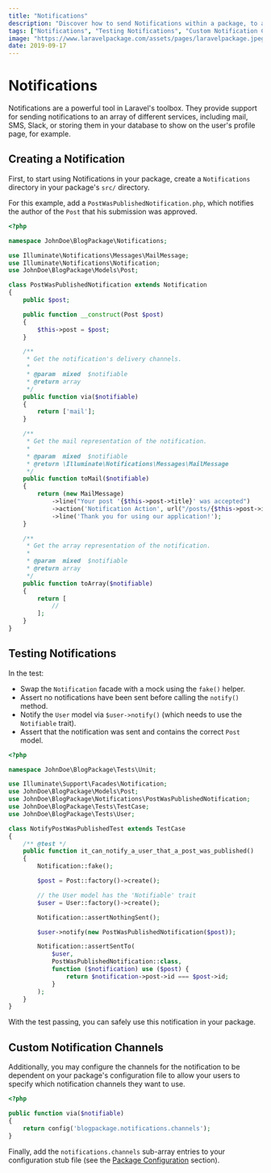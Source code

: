 ```yaml
---
title: "Notifications"
description: "Discover how to send Notifications within a package, to an array of different services including mail, SMS, Slack, or storing them in your database. Additionally, the section covers testing of the Notification facade."
tags: ["Notifications", "Testing Notifications", "Custom Notification Channels"]
image: "https://www.laravelpackage.com/assets/pages/laravelpackage.jpeg"
date: 2019-09-17
---
```


# Notifications

Notifications are a powerful tool in Laravel's toolbox. They provide support for sending notifications to an array of different services, including mail, SMS, Slack, or storing them in your database to show on the user's profile page, for example.

## Creating a Notification

First, to start using Notifications in your package, create a `Notifications` directory in your package's `src/` directory.

For this example, add a `PostWasPublishedNotification.php`, which notifies the author of the `Post` that his submission was approved.

```php
<?php

namespace JohnDoe\BlogPackage\Notifications;

use Illuminate\Notifications\Messages\MailMessage;
use Illuminate\Notifications\Notification;
use JohnDoe\BlogPackage\Models\Post;

class PostWasPublishedNotification extends Notification
{
    public $post;

    public function __construct(Post $post)
    {
        $this->post = $post;
    }

    /**
     * Get the notification's delivery channels.
     *
     * @param  mixed  $notifiable
     * @return array
     */
    public function via($notifiable)
    {
        return ['mail'];
    }

    /**
     * Get the mail representation of the notification.
     *
     * @param  mixed  $notifiable
     * @return \Illuminate\Notifications\Messages\MailMessage
     */
    public function toMail($notifiable)
    {
        return (new MailMessage)
            ->line("Your post '{$this->post->title}' was accepted")
            ->action('Notification Action', url("/posts/{$this->post->id}"))
            ->line('Thank you for using our application!');
    }

    /**
     * Get the array representation of the notification.
     *
     * @param  mixed  $notifiable
     * @return array
     */
    public function toArray($notifiable)
    {
        return [
            //
        ];
    }
}
```

## Testing Notifications

In the test:

- Swap the `Notification` facade with a mock using the `fake()` helper.
- Assert no notifications have been sent before calling the `notify()` method.
- Notify the `User` model via `$user->notify()` (which needs to use the `Notifiable` trait).
- Assert that the notification was sent and contains the correct `Post` model.

```php
<?php

namespace JohnDoe\BlogPackage\Tests\Unit;

use Illuminate\Support\Facades\Notification;
use JohnDoe\BlogPackage\Models\Post;
use JohnDoe\BlogPackage\Notifications\PostWasPublishedNotification;
use JohnDoe\BlogPackage\Tests\TestCase;
use JohnDoe\BlogPackage\Tests\User;

class NotifyPostWasPublishedTest extends TestCase
{
    /** @test */
    public function it_can_notify_a_user_that_a_post_was_published()
    {
        Notification::fake();

        $post = Post::factory()->create();

        // the User model has the 'Notifiable' trait
        $user = User::factory()->create();

        Notification::assertNothingSent();

        $user->notify(new PostWasPublishedNotification($post));

        Notification::assertSentTo(
            $user,
            PostWasPublishedNotification::class,
            function ($notification) use ($post) {
                return $notification->post->id === $post->id;
            }
        );
    }
}
```

With the test passing, you can safely use this notification in your package.

## Custom Notification Channels

Additionally, you may configure the channels for the notification to be dependent on your package's configuration file to allow your users to specify which notification channels they want to use.

```php
<?php

public function via($notifiable)
{
    return config('blogpackage.notifications.channels');
}
```

Finally, add the `notifications.channels` sub-array entries to your configuration stub file (see the [Package Configuration](https://laravelpackage.com/07-configuration-files/) section).

